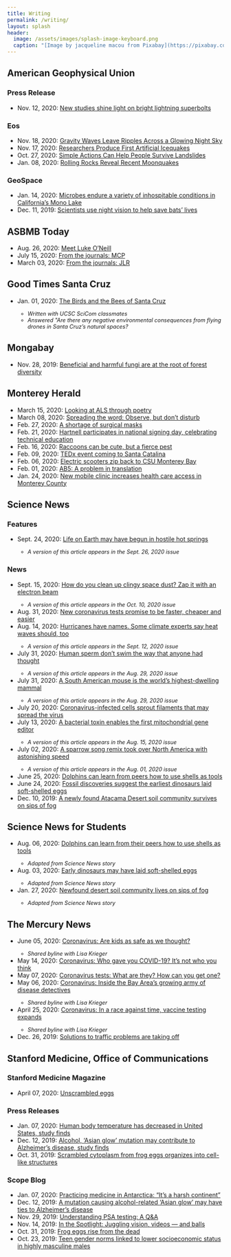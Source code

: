 ```yaml
---
title: Writing
permalink: /writing/
layout: splash
header:
  image: /assets/images/splash-image-keyboard.png
  caption: "[Image by jacqueline macou from Pixabay](https://pixabay.com/users/jackmac34-483877/?utm_source=link-attribution&amp;utm_medium=referral&amp;utm_campaign=image&amp;utm_content=1726000)"
---
```


## American Geophysical Union

### Press Release
* Nov. 12, 2020: [New studies shine light on bright lightning superbolts](https://news.agu.org/press-release/new-studies-shine-light-on-bright-lightning-superbolts/)  

### Eos
* Nov. 18, 2020: [Gravity Waves Leave Ripples Across a Glowing Night Sky](https://eos.org/research-spotlights/gravity-waves-leave-ripples-across-a-glowing-night-sky)  
* Nov. 17, 2020: [Researchers Produce First Artificial Icequakes](https://eos.org/research-spotlights/researchers-produce-first-artificial-icequakes)  
* Oct. 27, 2020: [Simple Actions Can Help People Survive Landslides](https://eos.org/research-spotlights/simple-actions-can-help-people-survive-landslides)  
* Jan. 08, 2020: [Rolling Rocks Reveal Recent Moonquakes](https://eos.org/articles/rolling-rocks-reveal-recent-moonquakes)  

### GeoSpace
* Jan. 14, 2020: [Microbes endure a variety of inhospitable conditions in California’s Mono Lake](https://blogs.agu.org/geospace/2020/01/14/microbes-endure-a-variety-of-inhospitable-conditions-in-californias-mono-lake/)  
* Dec. 11, 2019: [Scientists use night vision to help save bats’ lives](https://blogs.agu.org/geospace/2019/12/11/scientists-use-night-vision-to-help-save-bats-lives/)

## ASBMB Today
* Aug. 26, 2020: [Meet Luke O’Neill](https://www.asbmb.org/asbmb-today/people/082620/meet-luke-o-neill)
* July 15, 2020: [From the journals: MCP](https://www.asbmb.org/asbmb-today/science/071520/from-the-journals-mcp)  
* March 03, 2020: [From the journals: JLR](https://www.asbmb.org/asbmb-today/science/030320/from-the-journals-jlr)  

## Good Times Santa Cruz
<ul>
    <li>Jan. 01, 2020: <a href='http://goodtimes.sc/cover-stories/birds-bees-santa-cruz/'>The Birds and the Bees of Santa Cruz</a></li>
        <ul>
        <li style="font-size:90%; font-style:italic;">Written with UCSC SciCom classmates</li>
        <li style="font-size:90%; font-style:italic;">Answered "Are there any negative environmental consequences from flying drones in Santa Cruz’s natural spaces?</li>
        </ul>
</ul>

## Mongabay
* Nov. 28, 2019: [Beneficial and harmful fungi are at the root of forest diversity](https://news.mongabay.com/2019/11/beneficial-and-harmful-fungi-are-at-the-root-of-forest-diversity/)  

## Monterey Herald
* March 15, 2020: [Looking at ALS through poetry](https://www.montereyherald.com/2020/03/15/looking-at-als-through-poetry/)
* March 08, 2020: [Spreading the word: Observe, but don’t disturb](https://www.montereyherald.com/2020/03/08/spreading-the-word-observe-but-dont-disturb/)
* Feb. 27, 2020: [A shortage of surgical masks](https://www.montereyherald.com/2020/02/27/a-shortage-of-surgical-masks/)
* Feb. 21, 2020: [Hartnell participates in national signing day, celebrating technical education](https://www.montereyherald.com/2020/02/21/hartnell-participates-in-national-signing-day-celebrating-technical-education/)
* Feb. 16, 2020: [Raccoons can be cute, but a fierce pest](https://www.montereyherald.com/2020/02/16/raccoons-can-be-cute-but-a-fierce-pest/)
* Feb. 09, 2020: [TEDx event coming to Santa Catalina](https://www.montereyherald.com/2020/02/09/tedx-event-coming-to-santa-catalina/)
* Feb. 06, 2020: [Electric scooters zip back to CSU Monterey Bay](https://www.montereyherald.com/2020/02/06/electric-scooters-zip-back-to-csu-monterey-bay/)
* Feb. 01, 2020: [AB5: A problem in translation](https://www.montereyherald.com/2020/02/01/ab5-a-problem-in-translation/)
* Jan. 24, 2020: [New mobile clinic increases health care access in Monterey County](https://www.montereyherald.com/2020/01/24/new-mobile-clinic-increases-health-care-access-in-monterey-county/)  

## Science News

### Features
<ul>
    <li>Sept. 24, 2020: <a href='https://www.sciencenews.org/article/life-earth-origins-hostile-hot-springs-microbes'>Life on Earth may have begun in hostile hot springs</a></li>
        <ul>
        <li style="font-size:90%; font-style:italic;">A version of this article appears in the Sept. 26, 2020 issue</li>
        </ul>
</ul>

### News
<ul>
    <li>Sept. 15, 2020: <a href='https://www.sciencenews.org/article/electron-beam-space-moon-dust-zap-clean-up'>How do you clean up clingy space dust? Zap it with an electron beam</a></li>
        <ul>
        <li style="font-size:90%; font-style:italic;">A version of this article appears in the Oct. 10, 2020 issue</li>
        </ul>
    <li>Aug. 31, 2020: <a href='https://www.sciencenews.org/article/coronavirus-covid19-rapid-tests-rna-virus'>New coronavirus tests promise to be faster, cheaper and easier</a></li>
    <li>Aug. 14, 2020: <a href='https://www.sciencenews.org/article/hurricanes-names-heat-waves-climate-health'>Hurricanes have names. Some climate experts say heat waves should, too</a></li>
        <ul>
        <li style="font-size:90%; font-style:italic;">A version of this article appears in the Sept. 12, 2020 issue</li>
        </ul>
    <li>July 31, 2020: <a href='https://www.sciencenews.org/article/human-sperm-tail-swim-biophysics'>Human sperm don’t swim the way that anyone had thought</a></li>
        <ul>
        <li style="font-size:90%; font-style:italic;">A version of this article appears in the Aug. 29, 2020 issue</li>
        </ul>
    <li>July 31, 2020: <a href='https://www.sciencenews.org/article/south-american-mouse-world-highest-dwelling-mammal'>A South American mouse is the world’s highest-dwelling mammal</a></li>
        <ul>
        <li style="font-size:90%; font-style:italic;">A version of this article appears in the Aug. 29, 2020 issue</li>
        </ul>
    <li>July 20, 2020: <a href='https://www.sciencenews.org/article/covid-19-coronavirus-infected-cells-sprout-filaments-spread-virus'>Coronavirus-infected cells sprout filaments that may spread the virus</a></li>
    <li>July 13, 2020: <a href='https://www.sciencenews.org/article/mitochondria-gene-editing-bacterial-toxin-crispr'>A bacterial toxin enables the first mitochondrial gene editor</a></li>
        <ul>
        <li style="font-size:90%; font-style:italic;">A version of this article appears in the Aug. 15, 2020 issue</li>
        </ul>
    <li>July 02, 2020: <a href='https://www.sciencenews.org/article/white-throated-sparrow-song-variation'>A sparrow song remix took over North America with astonishing speed</a></li>
        <ul>
        <li style="font-size:90%; font-style:italic;">A version of this article appears in the Aug. 01, 2020 issue</li>
        </ul>
    <li>June 25, 2020: <a href='https://www.sciencenews.org/article/dolphins-learn-shells-foraging-tools'>Dolphins can learn from peers how to use shells as tools</a></li>
    <li>June 24, 2020: <a href='https://www.sciencenews.org/article/fossil-discoveries-suggest-earliest-dinosaurs-laid-soft-shelled-eggs'>Fossil discoveries suggest the earliest dinosaurs laid soft-shelled eggs</a></li>
    <li>Dec. 10, 2019: <a href='https://www.sciencenews.org/article/new-atacama-desert-soil-fungi-lichen-community-survives-fog-sips'>A newly found Atacama Desert soil community survives on sips of fog</a></li>
</ul>

## Science News for Students
<ul>
    <li>Aug. 06, 2020: <a href='https://www.sciencenewsforstudents.org/article/dolphins-learn-from-peers-shells-foraging-tools'>Dolphins can learn from their peers how to use shells as tools</a></li>
        <ul>
        <li style="font-size:90%; font-style:italic;">Adapted from Science News story</li>
        </ul>
    <li>Aug. 03, 2020: <a href='https://www.sciencenewsforstudents.org/article/early-dinosaurs-soft-shelled-eggs-fossil'>Early dinosaurs may have laid soft-shelled eggs</a></li>
        <ul>
        <li style="font-size:90%; font-style:italic;">Adapted from Science News story</li>
        </ul>
    <li>Jan. 27, 2020: <a href='https://www.sciencenewsforstudents.org/article/newfound-desert-soil-community-lives-on-sips-of-fog'>Newfound desert soil community lives on sips of fog</a></li>
        <ul>
        <li style="font-size:90%; font-style:italic;">Adapted from Science News story</li>
        </ul>
</ul>

## The Mercury News
<ul>
    <li>June 05, 2020: <a href='https://www.mercurynews.com/2020/06/05/coronavirus-are-kids-as-safe-as-we-thought/'>Coronavirus: Are kids as safe as we thought?</a></li>
        <ul>
        <li style="font-size:90%; font-style:italic;">Shared byline with Lisa Krieger</li>
        </ul>
    <li>May 14, 2020: <a href='https://www.mercurynews.com/2020/05/14/coronavirus-who-gave-you-covid-19-its-not-who-you-think/'>Coronavirus: Who gave you COVID-19? It’s not who you think</a></li>
    <li>May 07, 2020: <a href='https://www.mercurynews.com/2020/05/07/coronavirus-tests-what-are-they-how-can-you-get-one/'>Coronavirus tests: What are they? How can you get one?</a></li>
    <li>May 06, 2020: <a href='https://www.mercurynews.com/2020/05/06/coronavirus-inside-the-bay-areas-growing-army-of-disease-detectives/'>Coronavirus: Inside the Bay Area’s growing army of disease detectives</a></li>
        <ul>
        <li style="font-size:90%; font-style:italic;">Shared byline with Lisa Krieger</li>
        </ul>
    <li>April 25, 2020: <a href='https://www.mercurynews.com/2020/04/25/coronavirus-in-a-race-against-time-vaccine-testing-expands/'>Coronavirus: In a race against time, vaccine testing expands</a></li>
        <ul>
        <li style="font-size:90%; font-style:italic;">Shared byline with Lisa Krieger</li>
        </ul>
    <li>Dec. 26, 2019: <a href='https://www.mercurynews.com/2019/12/26/solutions-to-traffic-problems-are-taking-off/'>Solutions to traffic problems are taking off</a></li>
</ul>

## Stanford Medicine, Office of Communications

### Stanford Medicine Magazine ###
* April 07, 2020: [Unscrambled eggs](http://stanmed.stanford.edu/2020issue1/frog-eggs-reassemble-aid-synthetic-cell-development.html)

### Press Releases ###
* Jan. 07, 2020: [Human body temperature has decreased in United States, study finds](http://med.stanford.edu/news/all-news/2020/01/human-body-temperature-has-decreased-in-united-states.html)
* Dec. 12, 2019: [Alcohol, ‘Asian glow’ mutation may contribute to Alzheimer’s disease, study finds](http://med.stanford.edu/news/all-news/2019/12/alcohol-asian-glow-mutation-may-contribute-to-alzheimers.html)
* Oct. 31, 2019: [Scrambled cytoplasm from frog eggs organizes into cell-like structures](http://med.stanford.edu/news/all-news/2019/10/cytoplasm-of-scrambled-frog-eggs-organizes-into-cell-like-struct.html)

### Scope Blog ###
* Jan. 07, 2020: [Practicing medicine in Antarctica: “It’s a harsh continent”](https://scopeblog.stanford.edu/2020/01/07/practicing-medicine-in-antarctica-its-a-harsh-continent/)
* Dec. 12, 2019: [A mutation causing alcohol-related ‘Asian glow’ may have ties to Alzheimer’s disease](https://scopeblog.stanford.edu/2019/12/12/a-mutation-causing-alcohol-related-asian-glow-may-have-ties-to-alzheimers-disease/)
* Nov. 29, 2019: [Understanding PSA testing: A Q&A](https://scopeblog.stanford.edu/2019/11/29/understanding-psa-testing-a-qa/)
* Nov. 14, 2019: [In the Spotlight: Juggling vision, videos — and balls](https://scopeblog.stanford.edu/2019/11/14/in-the-spotlight-juggling-vision-videos-and-balls/)
* Oct. 31, 2019: [Frog eggs rise from the dead](https://scopeblog.stanford.edu/2019/10/31/frog-eggs-rise-from-the-dead/)
* Oct. 23, 2019: [Teen gender norms linked to lower socioeconomic status in highly masculine males](https://scopeblog.stanford.edu/2019/10/23/gender-norms-linked-to-lower-socioeconomic-success-in-highly-masculine-males/)
